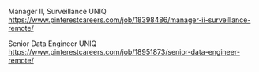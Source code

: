 Manager II, Surveillance UNIQ https://www.pinterestcareers.com/job/18398486/manager-ii-surveillance-remote/

Senior Data Engineer UNIQ https://www.pinterestcareers.com/job/18951873/senior-data-engineer-remote/

